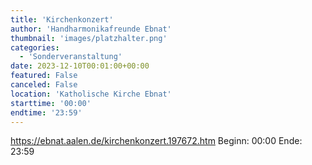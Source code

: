 ```yaml
---
title: 'Kirchenkonzert'
author: 'Handharmonikafreunde Ebnat'
thumbnail: 'images/platzhalter.png'
categories:
  - 'Sonderveranstaltung'
date: 2023-12-10T00:01:00+00:00
featured: False
canceled: False
location: 'Katholische Kirche Ebnat'
starttime: '00:00'
endtime: '23:59'
---
```

https://ebnat.aalen.de/kirchenkonzert.197672.htm
Beginn: 00:00
 Ende: 23:59